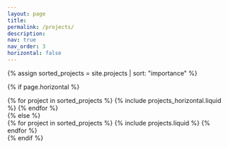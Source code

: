 ```yaml
---
layout: page
title: 
permalink: /projects/
description: 
nav: true
nav_order: 3
horizontal: false
---
```


<!-- pages/projects.md -->
<div class="projects">
  {% assign sorted_projects = site.projects | sort: "importance" %}

  <!-- Generate cards for each project -->
  {% if page.horizontal %}
  <div class="container">
    <div class="row row-cols-1 row-cols-md-2">
    {% for project in sorted_projects %}
      {% include projects_horizontal.liquid %}
    {% endfor %}
    </div>
  </div>
  {% else %}
  <div class="row row-cols-1 row-cols-md-2">
    {% for project in sorted_projects %}
      {% include projects.liquid %}
    {% endfor %}
  </div>
  {% endif %}
</div>
